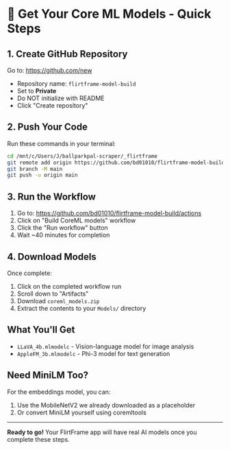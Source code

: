 # 🚀 Get Your Core ML Models - Quick Steps

## 1. Create GitHub Repository

Go to: https://github.com/new

- Repository name: `flirtframe-model-build`
- Set to **Private**
- Do NOT initialize with README
- Click "Create repository"

## 2. Push Your Code

Run these commands in your terminal:

```bash
cd /mnt/c/Users/J/ballparkpal-scraper/_flirtframe
git remote add origin https://github.com/bd01010/flirtframe-model-build.git
git branch -M main
git push -u origin main
```

## 3. Run the Workflow

1. Go to: https://github.com/bd01010/flirtframe-model-build/actions
2. Click on "Build CoreML models" workflow
3. Click the "Run workflow" button
4. Wait ~40 minutes for completion

## 4. Download Models

Once complete:
1. Click on the completed workflow run
2. Scroll down to "Artifacts"
3. Download `coreml_models.zip`
4. Extract the contents to your `Models/` directory

## What You'll Get

- `LLaVA_4b.mlmodelc` - Vision-language model for image analysis
- `AppleFM_3b.mlmodelc` - Phi-3 model for text generation

## Need MiniLM Too?

For the embeddings model, you can:
1. Use the MobileNetV2 we already downloaded as a placeholder
2. Or convert MiniLM yourself using coremltools

---

**Ready to go!** Your FlirtFrame app will have real AI models once you complete these steps.